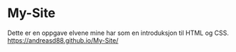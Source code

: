 # My-Site

Dette er en oppgave elvene mine har som en introduksjon til HTML og CSS.
https://andreasd88.github.io/My-Site/
